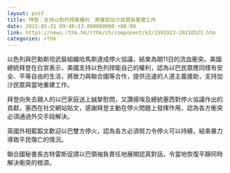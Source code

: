 ```yaml
---
layout: post
title: 拜登：支持以色列捍衛權利　將援助加沙民眾與重建工作
date: 2021-05-21 09:40:13.000000000 +08:00
link: https://news.rthk.hk/rthk/ch/component/k2/1591923-20210521.htm
categories: rthk
---
```


以色列與巴勒斯坦武裝組織哈馬斯達成停火協議，結束為期11日的流血衝突。美國總統拜登在白宮表示，美國支持以色列捍衛自己的權利，認為以巴民眾應同樣有安全、平等自由的生活，將致力與聯合國等合作，提供迅速的人道主義援助，支持加沙民眾與當地重建工作。

拜登向失去親人的以巴家庭送上誠摯慰問，又讚揚埃及總統塞西對停火協議作出的貢獻。塞西在社交網站貼文，感謝拜登主動在停火問題上發揮作用，認為各方衝突必須通過外交手段解決。

英國外相藍韜文歡迎以巴雙方停火，認為各方必須努力令停火可以持續，結束暴力導致平民傷亡的情況。

聯合國秘書長古特雷斯促請以巴領袖負責任地展開認真對話，令當地恢復平靜同時解決衝突的根源。
